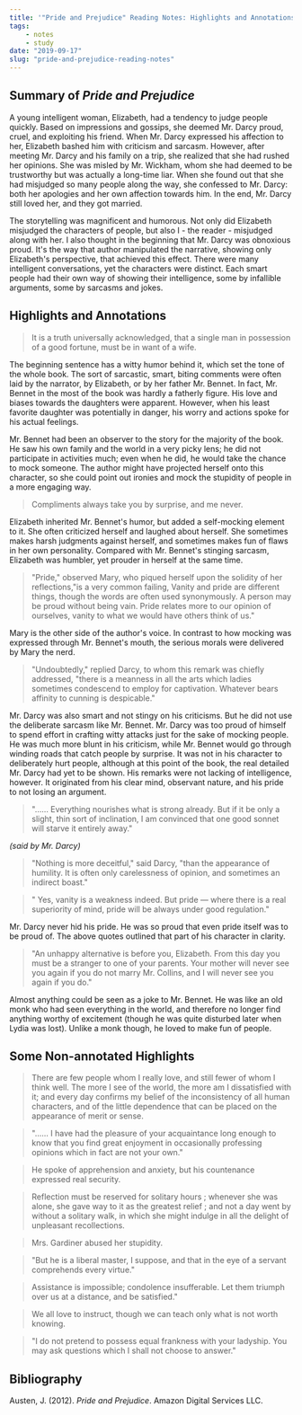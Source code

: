 ```yaml
---
title: '"Pride and Prejudice" Reading Notes: Highlights and Annotations'
tags:
    - notes
    - study
date: "2019-09-17"
slug: "pride-and-prejudice-reading-notes"
---
```


## Summary of _Pride and Prejudice_

A young intelligent woman, Elizabeth, had a tendency to judge people quickly. Based on impressions and gossips, she deemed Mr. Darcy proud, cruel, and exploiting his friend. When Mr. Darcy expressed his affection to her, Elizabeth bashed him with criticism and sarcasm. However, after meeting Mr. Darcy and his family on a trip, she realized that she had rushed her opinions. She was misled by Mr. Wickham, whom she had deemed to be trustworthy but was actually a long-time liar. When she found out that she had misjudged so many people along the way, she confessed to Mr. Darcy: both her apologies and her own affection towards him. In the end, Mr. Darcy still loved her, and they got married.

The storytelling was magnificent and humorous. Not only did Elizabeth misjudged the characters of people, but also I - the reader - misjudged along with her. I also thought in the beginning that Mr. Darcy was obnoxious proud. It's the way that author manipulated the narrative, showing only Elizabeth's perspective, that achieved this effect. There were many intelligent conversations, yet the characters were distinct. Each smart people had their own way of showing their intelligence, some by infallible arguments, some by sarcasms and jokes.

## Highlights and Annotations

>  It is a truth universally acknowledged, that a single man in possession of a good fortune, must be in want of a wife. 

The beginning sentence has a witty humor behind it, which set the tone of the whole book. The sort of sarcastic, smart, biting comments were often laid by the narrator, by Elizabeth, or by her father Mr. Bennet. In fact, Mr. Bennet in the most of the book was hardly a fatherly figure. His love and biases towards the daughters were apparent. However, when his least favorite daughter was potentially in danger, his worry and actions spoke for his actual feelings. 

Mr. Bennet had been an observer to the story for the majority of the book. He saw his own family and the world in a very picky lens; he did not participate in activities much; even when he did, he would take the chance to mock someone. The author might have projected herself onto this character, so she could point out ironies and mock the stupidity of people in a more engaging way.  

> Compliments always take you by surprise, and me never. 

Elizabeth inherited Mr. Bennet's humor, but added a self-mocking element to it. She often criticized herself and laughed about herself. She sometimes makes harsh judgments against herself, and sometimes makes fun of flaws in her own personality. Compared with Mr. Bennet's stinging sarcasm, Elizabeth was humbler, yet prouder in herself at the same time.  

> "Pride," observed Mary, who piqued herself upon the solidity of her reflections,"is a very common failing, Vanity and pride are different things, though the words are often used synonymously. A person may be proud without being vain. Pride relates more to our opinion of ourselves, vanity to what we would have others think of us." 

Mary is the other side of the author's voice. In contrast to how mocking was expressed through Mr. Bennet's mouth, the serious morals were delivered by Mary the nerd.  

> "Undoubtedly," replied Darcy, to whom this remark was chiefly addressed, "there is a meanness in all the arts which ladies sometimes condescend to employ for captivation. Whatever bears affinity to cunning is despicable." 

Mr. Darcy was also smart and not stingy on his criticisms. But he did not use the deliberate sarcasm like Mr. Bennet. Mr. Darcy was too proud of himself to spend effort in crafting witty attacks just for the sake of mocking people. He was much more blunt in his criticism, while Mr. Bennet would go through winding roads that catch people by surprise. It was not in his character to deliberately hurt people, although at this point of the book, the real detailed Mr. Darcy had yet to be shown. His remarks were not lacking of intelligence, however. It originated from his clear mind, observant nature, and his pride to not losing an argument.  

> "…… Everything nourishes what is strong already. But if it be only a slight, thin sort of inclination, I am convinced that one good sonnet will starve it entirely away." 

*(said by Mr. Darcy)* 

> "Nothing is more deceitful," said Darcy, "than the appearance of humility. It is often only carelessness of opinion, and sometimes an indirect boast." 

> " Yes, vanity is a weakness indeed. But pride — where there is a real superiority of mind, pride will be always under good regulation." 

 Mr. Darcy never hid his pride. He was so proud that even pride itself was to be proud of. The above quotes outlined that part of his character in clarity.   

> "An unhappy alternative is before you, Elizabeth. From this day you must be a stranger to one of your parents. Your mother will never see you again if you do not marry Mr. Collins, and I will never see you again if you do." 

Almost anything could be seen as a joke to Mr. Bennet. He was like an old monk who had seen everything in the world, and therefore no longer find anything worthy of excitement (though he was quite disturbed later when Lydia was lost). Unlike a monk though, he loved to make fun of people. 

## Some Non-annotated Highlights

> There are few people whom I really love, and still fewer of whom I think well. The more I see of the world, the more am I dissatisfied with it; and every day confirms my belief of the inconsistency of all human characters, and of the little dependence that can be placed on the appearance of merit or sense. 

> "...... I have had the pleasure of your acquaintance long enough to know that you find great enjoyment in occasionally professing opinions which in fact are not your own." 

> He spoke of apprehension and anxiety, but his countenance expressed real security. 

> Reflection must be reserved for solitary hours ; whenever she was alone, she gave way to it as the greatest relief ; and not a day went by without a solitary walk, in which she might indulge in all the delight of unpleasant recollections. 

> Mrs. Gardiner abused her stupidity. 

> "But he is a liberal master, I suppose, and that in the eye of a servant comprehends every virtue." 

> Assistance is impossible; condolence insufferable. Let them triumph over us at a distance, and be satisfied." 

> We all love to instruct, though we can teach only what is not worth knowing. 

> "I do not pretend to possess equal frankness with your ladyship. You may ask questions which I shall not choose to answer." 

## Bibliography

Austen, J. (2012). *Pride and Prejudice*. Amazon Digital Services LLC.
